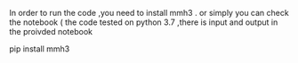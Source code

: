 In order to run the code ,you need to install mmh3 . or simply you can check the notebook ( the code tested on python 3.7 ,there is input and output
in the proivded notebook

pip install mmh3
